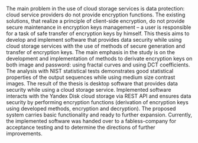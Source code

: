 The main problem in the use of cloud storage services is data protection: cloud service providers do not provide encryption functions. The existing solutions, that realize a principle of client-side encryption, do not provide secure maintenance in encryption keys management – a user is responsible for a task of safe transfer of encryption keys by himself. This thesis aims to develop and implement software that provides data security while using cloud storage services with the use of methods of secure generation and transfer of encryption keys. The main emphasis in the study is on the development and implementation of methods to derivate encryption keys on both image and password: using fractal curves and using DCT coefficients. The analysis with NIST statistical tests demonstrates good statistical properties of the output sequences while using medium size contrast images. The result of the thesis is desktop software that provides data security while using a cloud storage service. Implemented software interacts with the Yandex Disk cloud storage via REST API and ensures data security by performing encryption functions (derivation of encryption keys using developed methods, encryption and decryption). The proposed system carries basic functionality and ready to further expansion. Currently, the implemented software was handed over to a fabless-company for acceptance testing and to determine the directions of further improvements.
